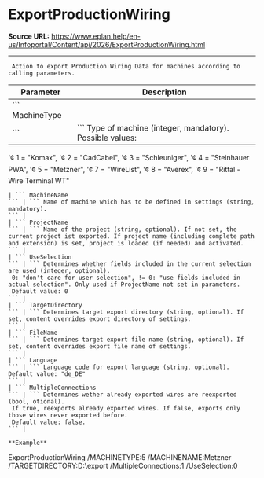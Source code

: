 # ExportProductionWiring

**Source URL:** https://www.eplan.help/en-us/Infoportal/Content/api/2026/ExportProductionWiring.html

---

```
 Action to export Production Wiring Data for machines according to calling parameters.

```

| Parameter | Description |
| --- | --- |
| ``` MachineType
 ``` | ``` Type of machine (integer, mandatory). Possible values:
  '¢ 1 = "Komax",
  '¢ 2 = "CadCabel",
  '¢ 3 = "Schleuniger",
  '¢ 4 = "Steinhauer PWA",
  '¢ 5 = "Metzner",
  '¢ 7 = "WireList",
  '¢ 8 = "Averex",
  '¢ 9 = "Rittal - Wire Terminal WT" 
 ``` |
| ``` MachineName
 ``` | ``` Name of machine which has to be defined in settings (string, mandatory).
 ``` |
| ``` ProjectName
 ``` | ``` Name of the project (string, optional). If not set, the current project ist exported. If project name (including complete path and extension) is set, project is loaded (if needed) and activated.
 ``` |
| ``` UseSelection
 ``` | ``` Determines whether fields included in the current selection are used (integer, optional).
  0: "don't care for user selection", != 0: "use fields included in actual selection". Only used if ProjectName not set in parameters.
  Default value: 0
 ``` |
| ``` TargetDirectory
 ``` | ``` Determines target export directory (string, optional). If set, content overrides export directory of settings.
 ``` |
| ``` FileName
 ``` | ``` Determines target export file name (string, optional). If set, content overrides export file name of settings.
 ``` |
| ``` Language
 ``` | ``` Language code for export language (string, optional). Default value: "de_DE"
 ``` |
| ``` MultipleConnections
 ``` | ``` Determines wether already exported wires are reexported (bool, otional).
  If true, reexports already exported wires. If false, exports only those wires never exported before.
  Default value: false.
 ``` |

**Example**

```
ExportProductionWiring  /MACHINETYPE:5 /MACHINENAME:Metzner /TARGETDIRECTORY:D:\export /MultipleConnections:1  /UseSelection:0

```